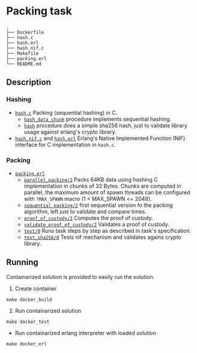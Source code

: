 # Packing task

```
.
├── Dockerfile
├── hash.c
├── hash.erl
├── hash_nif.c
├── Makefile
├── packing.erl
└── README.md
```

## Description

### Hashing

* [`hash.c`](https://github.com/ernius/packing/blob/master/hash.c)
Packing (sequential hashing) in C.
    * [`hash_data_chunk`](https://github.com/ernius/packing/blob/master/hash.c#L19) procedure implements sequential hashing.
    * [`hash`](https://github.com/ernius/packing/blob/master/hash.c#L92) procedure does a simple sha256 hash, just to validate library usage against erlang's crypto library.
* [`hash_nif.c`](https://github.com/ernius/packing/blob/master/hash_nif.c) and [`hash.erl`](https://github.com/ernius/packing/blob/master/hash.erl) 
Erlang's Native Implemented Function (NIF) interface for C implementation in `hash.c`.

### Packing

* [`packing.erl`](https://github.com/ernius/packing/blob/master/packing.erl) 
    * [`parallel_packing/2`](https://github.com/ernius/packing/blob/master/packing.erl#L136) 
    Packs 64KB data using hashing C implementation in chunks of 32 Bytes. Chunks are computed in parallel, the maximum amount of spawn threads can be configured with `?MAX_SPAWN` macro (1 < MAX_SPAWN <= 2048).
    * [`sequential_packing/2`](https://github.com/ernius/packing/blob/master/packing.erl#L163)  first sequential version fo the packing algorithm, left just to validate and compare times.
    * [`proof_of_custody/2`](https://github.com/ernius/packing/blob/master/packing.erl#L181)
    Computes the proof of custody.
    * [`validate_proof_of_custody/2`](https://github.com/ernius/packing/blob/master/packing.erl#L196)
    Validates a proof of custody.
    * [`test/0`](https://github.com/ernius/packing/blob/master/packing.erl#L37) 
    Runs task steps by step as described in task's specification.
    * [`test_sha256/0`](https://github.com/ernius/packing/blob/master/packing.erl#L86) 
    Tests nif mechanism and validates agains crypto library.

## Running

Containarized solution is provided to easily run the solution.

1. Create container

```
make docker_build
```

2. Run containarized solution

```
make docker_test
```

* Run containarized erlang interpreter with loaded solution

```
make docker_erl
```
